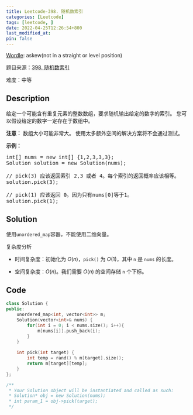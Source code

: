 ```yaml
---
title: Leetcode-398. 随机数索引
categories: [Leetcode]
tags: [leetcode, ]
date: 2022-04-25T12:26:54+800
last_modified_at: 
pin: false
---
```


[Wordle](https://www.nytimes.com/games/wordle/index.html): askew(not in a straight or level position)

题目来源：[398. 随机数索引](https://leetcode-cn.com/problems/random-pick-index/)

难度：中等

## Description

给定一个可能含有重复元素的整数数组，要求随机输出给定的数字的索引。 您可以假设给定的数字一定存在于数组中。

**注意：**
数组大小可能非常大。 使用太多额外空间的解决方案将不会通过测试。


**示例：**

<pre>
int[] nums = new int[] {1,2,3,3,3};
Solution solution = new Solution(nums);

// pick(3) 应该返回索引 2,3 或者 4。每个索引的返回概率应该相等。
solution.pick(3);

// pick(1) 应该返回 0。因为只有nums[0]等于1。
solution.pick(1);
</pre>


## Solution

使用`unordered_map`容器，不能使用二维向量。

复杂度分析

- 时间复杂度：初始化为 $O(n)$，`pick()` 为 $O(1)$，其中 `n` 是 `nums` 的长度。

- 空间复杂度：$O(n)$。我们需要 $O(n)$ 的空间存储 `n` 个下标。


## Code
```c++
class Solution {
public:
    unordered_map<int, vector<int>> m;
    Solution(vector<int>& nums) {
        for(int i = 0; i < nums.size(); i++){
            m[nums[i]].push_back(i);
        }
    }
    
    int pick(int target) {
        int temp = rand() % m[target].size();
        return m[target][temp];
    }
};

/**
 * Your Solution object will be instantiated and called as such:
 * Solution* obj = new Solution(nums);
 * int param_1 = obj->pick(target);
 */
```
